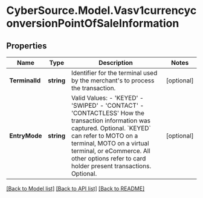 # CyberSource.Model.Vasv1currencyconversionPointOfSaleInformation
## Properties

Name | Type | Description | Notes
------------ | ------------- | ------------- | -------------
**TerminalId** | **string** | Identifier for the terminal used by the merchant&#39;s to process the transaction. | [optional] 
**EntryMode** | **string** | Valid Values: - &#39;KEYED&#39; - &#39;SWIPED&#39; - &#39;CONTACT&#39; - &#39;CONTACTLESS&#39;  How the transaction information was captured. Optional. &#x60;KEYED&#x60; can refer to MOTO on a terminal, MOTO on a virtual terminal, or eCommerce. All other options refer to card holder present transactions. Optional.  | [optional] 

[[Back to Model list]](../README.md#documentation-for-models) [[Back to API list]](../README.md#documentation-for-api-endpoints) [[Back to README]](../README.md)

